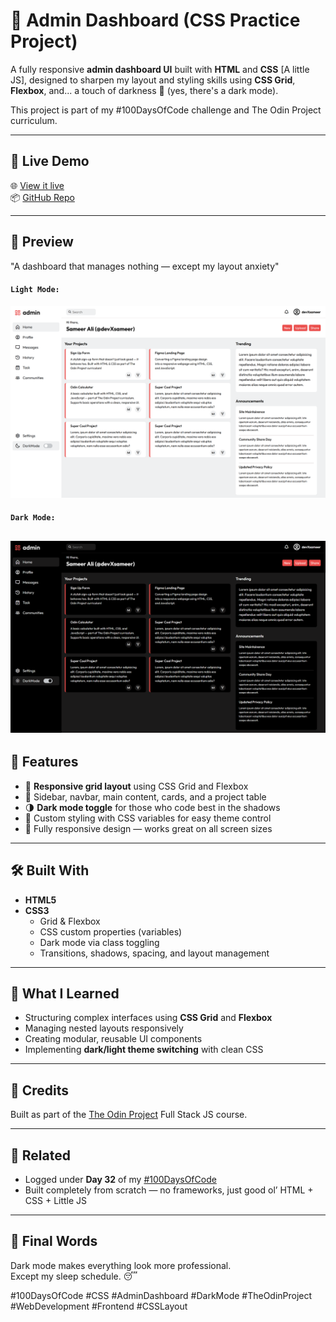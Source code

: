 # 🧱 Admin Dashboard (CSS Practice Project)

A fully responsive **admin dashboard UI** built with **HTML** and **CSS** [A little JS], designed to sharpen my layout and styling skills using **CSS Grid**, **Flexbox**, and... a touch of darkness 🌙 (yes, there's a dark mode).

This project is part of my #100DaysOfCode challenge and The Odin Project curriculum.

---

## 🚀 Live Demo

🌐 [View it live](https://devxsameer.github.io/admin-dashboard/)  
📦 [GitHub Repo](https://github.com/devxsameer/admin-dashboard)

---

## 📸 Preview

"A dashboard that manages nothing — except my layout anxiety"

#### `Light Mode:`

![view the live demo](./images/screenshot.png)

#### `Dark Mode:`

## ![view the live demo](./images/screenshot-dark.png)

## 🎯 Features

- 📐 **Responsive grid layout** using CSS Grid and Flexbox
- 🧱 Sidebar, navbar, main content, cards, and a project table
- 🌗 **Dark mode toggle** for those who code best in the shadows
- 🎨 Custom styling with CSS variables for easy theme control
- 📱 Fully responsive design — works great on all screen sizes

---

## 🛠️ Built With

- **HTML5**
- **CSS3**
  - Grid & Flexbox
  - CSS custom properties (variables)
  - Dark mode via class toggling
  - Transitions, shadows, spacing, and layout management

---

## 🧠 What I Learned

- Structuring complex interfaces using **CSS Grid** and **Flexbox**
- Managing nested layouts responsively
- Creating modular, reusable UI components
- Implementing **dark/light theme switching** with clean CSS

---

## 🙌 Credits

Built as part of the [The Odin Project](https://www.theodinproject.com/) Full Stack JS course.

---

## 🔖 Related

- Logged under **Day 32** of my [#100DaysOfCode](https://github.com/devxsameer/100-days-of-code)
- Built completely from scratch — no frameworks, just good ol’ HTML + CSS + Little JS

---

## 💬 Final Words

Dark mode makes everything look more professional.  
Except my sleep schedule. 😴

#100DaysOfCode #CSS #AdminDashboard #DarkMode #TheOdinProject #WebDevelopment #Frontend #CSSLayout
